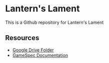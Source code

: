 # Lantern's Lament

This is a Github repository for Lantern's Lament

## Resources

- [Google Drive Folder](https://drive.google.com/drive/folders/1hBm_IFOvdXyJolss3-lwdYUAqR6SgvK4)
- [GameSpec Documentation](https://docs.google.com/document/d/1ggYrivC1E6L-0ik_zPRISufu_DmlbFUlm_96CNBZzNY/edit)
